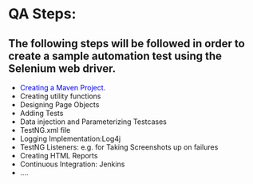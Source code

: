 # QA Steps:

## The following steps will be followed in order to create a sample automation test using the Selenium web driver.

*   <span style="color:blue">Creating a Maven Project</span>.
*   Creating utility functions
*   Designing Page Objects
*   Adding Tests
*   Data injection and Parameterizing Testcases
*   TestNG.xml file
*   Logging Implementation:Log4j
*   TestNG Listeners: e.g. for Taking Screenshots up on failures
*   Creating HTML Reports
*   Continuous Integration: Jenkins
*   ....
